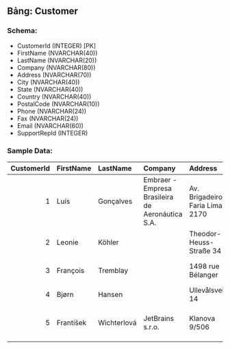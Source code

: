 ## Bảng: Customer
### Schema:
- CustomerId (INTEGER) [PK]
- FirstName (NVARCHAR(40))
- LastName (NVARCHAR(20))
- Company (NVARCHAR(80))
- Address (NVARCHAR(70))
- City (NVARCHAR(40))
- State (NVARCHAR(40))
- Country (NVARCHAR(40))
- PostalCode (NVARCHAR(10))
- Phone (NVARCHAR(24))
- Fax (NVARCHAR(24))
- Email (NVARCHAR(60))
- SupportRepId (INTEGER)

### Sample Data:
|   CustomerId | FirstName   | LastName    | Company                                          | Address                         | City                | State   | Country        | PostalCode   | Phone              | Fax                | Email                    |   SupportRepId |
|-------------:|:------------|:------------|:-------------------------------------------------|:--------------------------------|:--------------------|:--------|:---------------|:-------------|:-------------------|:-------------------|:-------------------------|---------------:|
|            1 | Luís        | Gonçalves   | Embraer - Empresa Brasileira de Aeronáutica S.A. | Av. Brigadeiro Faria Lima, 2170 | São José dos Campos | SP      | Brazil         | 12227-000    | +55 (12) 3923-5555 | +55 (12) 3923-5566 | luisg@embraer.com.br     |              3 |
|            2 | Leonie      | Köhler      |                                                  | Theodor-Heuss-Straße 34         | Stuttgart           |         | Germany        | 70174        | +49 0711 2842222   |                    | leonekohler@surfeu.de    |              5 |
|            3 | François    | Tremblay    |                                                  | 1498 rue Bélanger               | Montréal            | QC      | Canada         | H2G 1A7      | +1 (514) 721-4711  |                    | ftremblay@gmail.com      |              3 |
|            4 | Bjørn       | Hansen      |                                                  | Ullevålsveien 14                | Oslo                |         | Norway         | 0171         | +47 22 44 22 22    |                    | bjorn.hansen@yahoo.no    |              4 |
|            5 | František   | Wichterlová | JetBrains s.r.o.                                 | Klanova 9/506                   | Prague              |         | Czech Republic | 14700        | +420 2 4172 5555   | +420 2 4172 5555   | frantisekw@jetbrains.com |              4 |